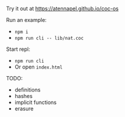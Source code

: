 Try it out at https://atennapel.github.io/coc-os

Run an example:
- `npm i`
- `npm run cli -- lib/nat.coc`

Start repl:
- `npm run cli`
- Or open `index.html`

TODO:
- definitions
- hashes
- implicit functions
- erasure
